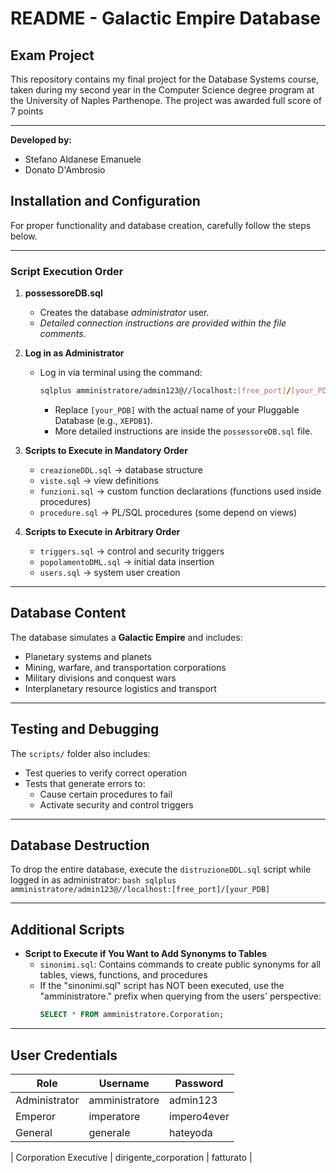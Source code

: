 # README - Galactic Empire Database

## Exam Project

This repository contains my final project for the Database Systems course, taken during my second year in the Computer Science degree program at the University of Naples Parthenope. The project was awarded full score of 7 points

---

**Developed by:**
- Stefano Aldanese Emanuele
- Donato D'Ambrosio

## Installation and Configuration

For proper functionality and database creation, carefully follow the steps below.

---

### Script Execution Order

1. **possessoreDB.sql**
   - Creates the database *administrator* user.
   - *Detailed connection instructions are provided within the file comments.*

2. **Log in as Administrator**
   - Log in via terminal using the command:
     ```bash
     sqlplus amministratore/admin123@//localhost:[free_port]/[your_PDB]
     ```
     - Replace `[your_PDB]` with the actual name of your Pluggable Database (e.g., `XEPDB1`).
     - More detailed instructions are inside the `possessoreDB.sql` file.

3. **Scripts to Execute in Mandatory Order**
   - `creazioneDDL.sql` → database structure
   - `viste.sql` → view definitions
   - `funzioni.sql` → custom function declarations (functions used inside procedures)
   - `procedure.sql` → PL/SQL procedures (some depend on views)

4. **Scripts to Execute in Arbitrary Order**
   - `triggers.sql` → control and security triggers
   - `popolamentoDML.sql` → initial data insertion
   - `users.sql` → system user creation

---

## Database Content

The database simulates a **Galactic Empire** and includes:

- Planetary systems and planets
- Mining, warfare, and transportation corporations
- Military divisions and conquest wars
- Interplanetary resource logistics and transport

---

## Testing and Debugging

The `scripts/` folder also includes:

- Test queries to verify correct operation
- Tests that generate errors to:
  - Cause certain procedures to fail
  - Activate security and control triggers

---

## Database Destruction

To drop the entire database, execute the `distruzioneDDL.sql` script while logged in as administrator:
     ```bash
     sqlplus amministratore/admin123@//localhost:[free_port]/[your_PDB]
     ```

---

## Additional Scripts

- **Script to Execute if You Want to Add Synonyms to Tables**
  - `sinonimi.sql`: Contains commands to create public synonyms for all tables, views, functions, and procedures
  - If the "sinonimi.sql" script has NOT been executed, use the "amministratore." prefix when querying from the users' perspective:  
    ```sql
    SELECT * FROM amministratore.Corporation;
    ```

---

## User Credentials

| Role                   | Username               | Password       |
|------------------------|------------------------|----------------|
| Administrator          | amministratore         | admin123       |
| Emperor                | imperatore             | impero4ever    |
| General                | generale               | hateyoda       |

| Corporation Executive  | dirigente_corporation  | fatturato      |

